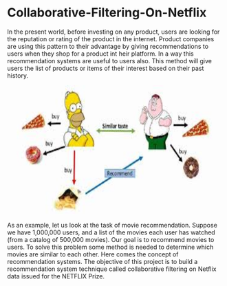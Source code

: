 # Collaborative-Filtering-On-Netflix

In the present world, before investing on any product, users are looking for the reputation or rating of the product in the internet. Product companies are using this pattern to their advantage by giving recommendations to users when they shop for a product int heir platform. In a way this recommendation systems are useful to users also. This method will give users the list of products or items of their interest based on their past history. 

<p align="center">
  <img width="460" height="300" src="https://github.com/shreyagopal/Collaborative-Filtering-On-Netflix/blob/master/images/cL.jpg">
</p>

As an example, let us look at the task of movie recommendation. Suppose we have 1,000,000 users, and a list of the movies each user has watched (from a catalog of 500,000 movies). Our goal is to recommend movies to users. To solve this problem some method is needed to determine which movies are similar to each other. Here comes the concept of recommendation systems. The objective of this project is to build a recommendation system technique called collaborative filtering on Netflix data issued for the NETFLIX Prize. 
